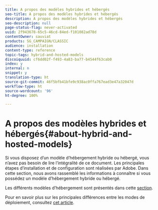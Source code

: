 ```yaml
---
title: A propos des modèles hybrides et hébergés
seo-title: A propos des modèles hybrides et hébergés
description: A propos des modèles hybrides et hébergés
seo-description: null
page-status-flag: never-activated
uuid: 2f943678-65c5-46cd-84ed-f101082ad78d
contentOwner: sauviat
products: SG_CAMPAIGN/CLASSIC
audience: installation
content-type: reference
topic-tags: hybrid-and-hosted-models
discoiquuid: cf6dd02f-f493-4a83-ba77-b4544f63cab0
index: y
internal: n
snippet: y
translation-type: ht
source-git-commit: 46f5bfb41bfe9c938ac0ffa767ead3e47a32047d
workflow-type: ht
source-wordcount: '96'
ht-degree: 100%

---
```



# A propos des modèles hybrides et hébergés{#about-hybrid-and-hosted-models}

Si vous disposez d’un modèle d’hébergement hybride ou hébergé, vous n’avez pas besoin de lire l’intégralité de ce document. Les principales étapes d’installation et de configuration sont réalisées par Adobe. Dans cette section, nous avons rassemblé les informations à connaître si vous possédez un modèle d’hébergement hybride ou hébergé.

Les différents modèles d’hébergement sont présentés dans cette [section](../../installation/using/hosting-models.md).

Pour en savoir plus sur les principales différences entre les modes de déploiement, consultez [cet article](https://helpx.adobe.com/fr/campaign/kb/acc-on-prem-vs-hosted.html).
